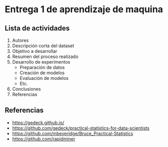 # Entrega 1 de aprendizaje de maquina

## Lista de actividades

1. Autores
2. Descripción corta del dataset
3. Objetivo a desarrollar
4. Resumen del proceso realizado
5. Desarrollo de experimentos
   - Preparación de datos
   -  Creación de modelos
   - Evaluación de modelos
   - Etc.
6. Conclusiones
7. Referencias

## Referencias

* https://gedeck.github.io/
* https://github.com/gedeck/practical-statistics-for-data-scientists
* https://github.com/mbeveridge/Bruce_Practical-Statistics
* https://github.com/rapidminer

